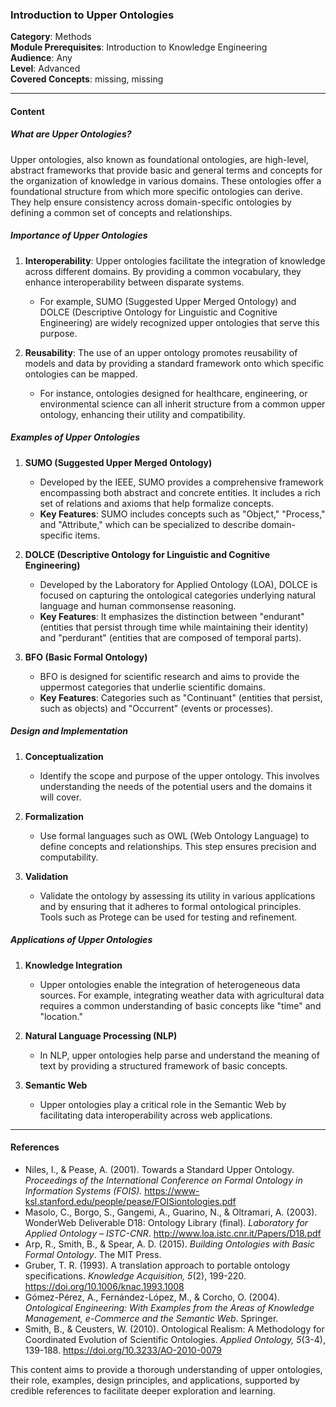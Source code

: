 ### Introduction to Upper Ontologies  

**Category**: Methods  
**Module Prerequisites**: Introduction to Knowledge Engineering  
**Audience**: Any  
**Level**: Advanced  
**Covered Concepts**: missing, missing  

---

#### Content

##### What are Upper Ontologies?

Upper ontologies, also known as foundational ontologies, are high-level, abstract frameworks that provide basic and general terms and concepts for the organization of knowledge in various domains. These ontologies offer a foundational structure from which more specific ontologies can derive. They help ensure consistency across domain-specific ontologies by defining a common set of concepts and relationships.

##### Importance of Upper Ontologies

1. **Interoperability**: Upper ontologies facilitate the integration of knowledge across different domains. By providing a common vocabulary, they enhance interoperability between disparate systems.
   * For example, SUMO (Suggested Upper Merged Ontology) and DOLCE (Descriptive Ontology for Linguistic and Cognitive Engineering) are widely recognized upper ontologies that serve this purpose.

2. **Reusability**: The use of an upper ontology promotes reusability of models and data by providing a standard framework onto which specific ontologies can be mapped.
   * For instance, ontologies designed for healthcare, engineering, or environmental science can all inherit structure from a common upper ontology, enhancing their utility and compatibility.

##### Examples of Upper Ontologies

1. **SUMO (Suggested Upper Merged Ontology)**
   * Developed by the IEEE, SUMO provides a comprehensive framework encompassing both abstract and concrete entities. It includes a rich set of relations and axioms that help formalize concepts.
   * **Key Features**: SUMO includes concepts such as "Object," "Process," and "Attribute," which can be specialized to describe domain-specific items.

2. **DOLCE (Descriptive Ontology for Linguistic and Cognitive Engineering)**
   * Developed by the Laboratory for Applied Ontology (LOA), DOLCE is focused on capturing the ontological categories underlying natural language and human commonsense reasoning.
   * **Key Features**: It emphasizes the distinction between "endurant" (entities that persist through time while maintaining their identity) and "perdurant" (entities that are composed of temporal parts).

3. **BFO (Basic Formal Ontology)**
   * BFO is designed for scientific research and aims to provide the uppermost categories that underlie scientific domains.
   * **Key Features**: Categories such as "Continuant" (entities that persist, such as objects) and "Occurrent" (events or processes).

##### Design and Implementation

1. **Conceptualization**
   * Identify the scope and purpose of the upper ontology. This involves understanding the needs of the potential users and the domains it will cover.

2. **Formalization**
   * Use formal languages such as OWL (Web Ontology Language) to define concepts and relationships. This step ensures precision and computability.
   
3. **Validation**
   * Validate the ontology by assessing its utility in various applications and by ensuring that it adheres to formal ontological principles. Tools such as Protege can be used for testing and refinement.

##### Applications of Upper Ontologies

1. **Knowledge Integration**
   * Upper ontologies enable the integration of heterogeneous data sources. For example, integrating weather data with agricultural data requires a common understanding of basic concepts like "time" and "location."

2. **Natural Language Processing (NLP)**
   * In NLP, upper ontologies help parse and understand the meaning of text by providing a structured framework of basic concepts.

3. **Semantic Web**
   * Upper ontologies play a critical role in the Semantic Web by facilitating data interoperability across web applications.

---

#### References

- Niles, I., & Pease, A. (2001). Towards a Standard Upper Ontology. *Proceedings of the International Conference on Formal Ontology in Information Systems (FOIS).* https://www-ksl.stanford.edu/people/pease/FOISiontologies.pdf
- Masolo, C., Borgo, S., Gangemi, A., Guarino, N., & Oltramari, A. (2003). WonderWeb Deliverable D18: Ontology Library (final). *Laboratory for Applied Ontology – ISTC-CNR*. http://www.loa.istc.cnr.it/Papers/D18.pdf
- Arp, R., Smith, B., & Spear, A. D. (2015). *Building Ontologies with Basic Formal Ontology*. The MIT Press.
- Gruber, T. R. (1993). A translation approach to portable ontology specifications. *Knowledge Acquisition, 5*(2), 199-220. https://doi.org/10.1006/knac.1993.1008
- Gómez-Pérez, A., Fernández-López, M., & Corcho, O. (2004). *Ontological Engineering: With Examples from the Areas of Knowledge Management, e-Commerce and the Semantic Web*. Springer.
- Smith, B., & Ceusters, W. (2010). Ontological Realism: A Methodology for Coordinated Evolution of Scientific Ontologies. *Applied Ontology, 5*(3-4), 139-188. https://doi.org/10.3233/AO-2010-0079

This content aims to provide a thorough understanding of upper ontologies, their role, examples, design principles, and applications, supported by credible references to facilitate deeper exploration and learning.